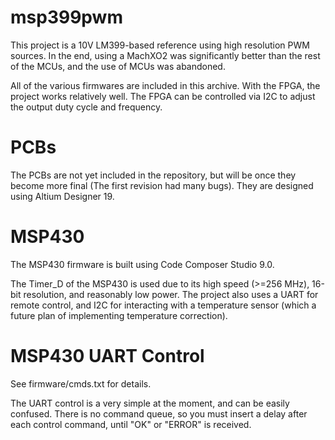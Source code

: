 # msp399pwm

This project is a 10V LM399-based reference using high resolution PWM sources. In the end, using a MachXO2 was significantly better than the rest of the MCUs, and the use of MCUs was abandoned.

All of the various firmwares are included in this archive. With the FPGA, the project works relatively well. The FPGA can be controlled via I2C to adjust the output duty cycle and frequency.

# PCBs
The PCBs are not yet included in the repository, but will be once they become more final (The first revision had many bugs).
They are designed using Altium Designer 19.

# MSP430
The MSP430 firmware is built using Code Composer Studio 9.0. 

The Timer_D of the MSP430 is used due to its high speed (>=256 MHz), 16-bit resolution, and reasonably low power. The project also uses
a UART for remote control, and I2C for interacting with a temperature sensor (which a future plan of implementing temperature correction).

# MSP430 UART Control

See firmware/cmds.txt for details.

The UART control is a very simple at the moment, and can be easily confused. There is no command queue, so you must insert a delay after each
control command, until "OK" or "ERROR" is received.
